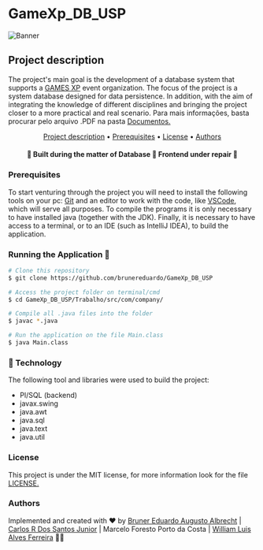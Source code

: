 # GameXp_DB_USP

![Banner](https://warpzone.me/wp-content/uploads/2019/08/0W2A0065-696x392.jpg)

## Project description
<p>The project's main goal is the development of a database system that supports a <a href="https://www.gamexp.com.br/">GAMES XP</a> event organization. The focus of 
the project is a system database designed for data persistence. In addition, with the aim of integrating the knowledge of different disciplines and bringing the project 
closer to a more practical and real scenario. Para mais informações, basta procurar pelo arquivo .PDF na pasta <a href="https://github.com/brunereduardo/GameXp_DB_USP/tree/master/Documentos">Documentos.</a></p>


<p align="center">
<a href="#Project-description">Project description</a> •  
<a href="#Prerequisitess">Prerequisites</a> •	
<a href="#License">License</a> • 
<a href="#Authors">Authors</a>
</p>

<h4 align="center"> 
	🚧 Built during the matter of Database 🚧 Frontend under repair 🚧
</h4>

### Prerequisites
To start venturing through the project you will need to install the following tools on your pc:
[Git](https://git-scm.com) and an editor to work with the code, like [VSCode](https://code.visualstudio.com/), which will serve all purposes. To compile the programs it is only necessary to have installed java (together with the JDK). Finally, it is necessary to have access to a terminal, or to an IDE (such as IntelliJ IDEA), to build the application.


### Running the Application 🎲
```bash
# Clone this repository
$ git clone https://github.com/brunereduardo/GameXp_DB_USP

# Access the project folder on terminal/cmd
$ cd GameXp_DB_USP/Trabalho/src/com/company/

# Compile all .java files into the folder 
$ javac *.java

# Run the application on the file Main.class
$ java Main.class
```
### 🚀 Technology
The following tool and libraries were used to build the project:

- Pl/SQL (backend)
- javax.swing 
- java.awt
- java.sql
- java.text
- java.util

### License
<p>This project is under the MIT license, for more information look for the file <a href = "https://github.com/brunereduardo/GameXp_DB_USP/blob/master/LICENSE">LICENSE.</a></p>

### Authors
Implemented and created with ❤️ by [Bruner Eduardo Augusto Albrecht](https://github.com/brunereduardo) | [Carlos R Dos Santos Junior](https://github.com/CarlosSantosJr) | Marcelo Foresto Porto da Costa | [William Luis Alves Ferreira](https://github.com/illiamw) 👋🏽
